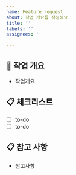 ```yaml
---
name: Feature request
about: 작업 개요를 작성해요.
title: ''
labels: ''
assignees: ''

---
```


## 📝 작업 개요
- 작업개요

## 📋 체크리스트
- [ ] to-do
- [ ] to-do

## 📋 참고 사항
- 참고사항
